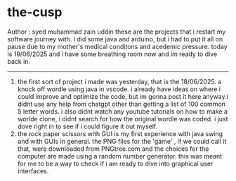 # the-cusp
Author : syed muhammad zain uddin
these are the projects that i restart my software journey with. i did some java and arduino, but i had to put it all on pause due to my mother's medical conditons and acedemic pressure. today is 19/06/2025 and i have some breathing room now and im ready to dive back in.

**********************************************************************************************************************************************************************************************************************************

1) the first sort of project i made was yesterday, that is the 18/06/2025. a knock off wordle using java in vscode. i already have ideas on where i could improve and optimize the code, but im gonna post it here anyway.i didnt use any help from chatgpt other than getting a list of 100 common 5 letter words. i also didnt watch any youtube tutorials on how to make a worlde clone, i didnt search for how the original wordle was coded. i just dove right in to see if i could figure it out myself.
2) the rock paper scissors with GUI is my first experience with java swing and with GUIs in general. the PNG files for the 'game' , if we could call it that, were downloaded from PNGtree.com and the choices for the computer are made using a random number generator. this was meant for me to be a way to check if i am ready to dive into graphical user interfaces.   
